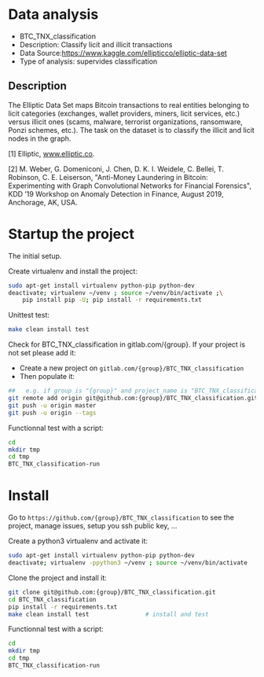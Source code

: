# Data analysis
- BTC_TNX_classification
- Description: Classify licit and illicit transactions
- Data Source:https://www.kaggle.com/ellipticco/elliptic-data-set
- Type of analysis: supervides classification

## Description
The Elliptic Data Set maps Bitcoin transactions to real entities belonging to licit categories (exchanges, wallet providers, miners, licit services, etc.) versus illicit ones (scams, malware, terrorist organizations, ransomware, Ponzi schemes, etc.). The task on the dataset is to classify the illicit and licit nodes in the graph.

[1] Elliptic, www.elliptic.co.

[2] M. Weber, G. Domeniconi, J. Chen, D. K. I. Weidele, C. Bellei, T. Robinson, C. E. Leiserson, "Anti-Money Laundering in Bitcoin: Experimenting with Graph Convolutional Networks for Financial Forensics", KDD ’19 Workshop on Anomaly Detection in Finance, August 2019, Anchorage, AK, USA.

# Startup the project

The initial setup.

Create virtualenv and install the project:
```bash
sudo apt-get install virtualenv python-pip python-dev
deactivate; virtualenv ~/venv ; source ~/venv/bin/activate ;\
    pip install pip -U; pip install -r requirements.txt
```

Unittest test:
```bash
make clean install test
```

Check for BTC_TNX_classification in gitlab.com/{group}.
If your project is not set please add it:

- Create a new project on `gitlab.com/{group}/BTC_TNX_classification`
- Then populate it:

```bash
##   e.g. if group is "{group}" and project_name is "BTC_TNX_classification"
git remote add origin git@github.com:{group}/BTC_TNX_classification.git
git push -u origin master
git push -u origin --tags
```

Functionnal test with a script:

```bash
cd
mkdir tmp
cd tmp
BTC_TNX_classification-run
```

# Install

Go to `https://github.com/{group}/BTC_TNX_classification` to see the project, manage issues,
setup you ssh public key, ...

Create a python3 virtualenv and activate it:

```bash
sudo apt-get install virtualenv python-pip python-dev
deactivate; virtualenv -ppython3 ~/venv ; source ~/venv/bin/activate
```

Clone the project and install it:

```bash
git clone git@github.com:{group}/BTC_TNX_classification.git
cd BTC_TNX_classification
pip install -r requirements.txt
make clean install test                # install and test
```
Functionnal test with a script:

```bash
cd
mkdir tmp
cd tmp
BTC_TNX_classification-run
```
